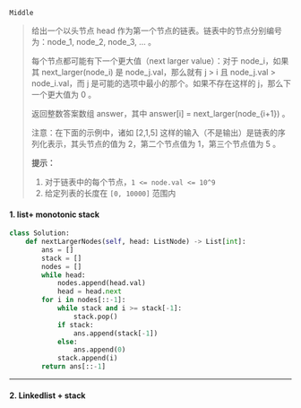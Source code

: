 `Middle`

> 给出一个以头节点 head 作为第一个节点的链表。链表中的节点分别编号为：node_1, node_2, node_3, ... 。
>
> 每个节点都可能有下一个更大值（next larger value）：对于 node_i，如果其 next_larger(node_i) 是 node_j.val，那么就有 j > i 且  node_j.val > node_i.val，而 j 是可能的选项中最小的那个。如果不存在这样的 j，那么下一个更大值为 0 。
>
> 返回整数答案数组 answer，其中 answer[i] = next_larger(node_{i+1}) 。
>
> 注意：在下面的示例中，诸如 [2,1,5] 这样的输入（不是输出）是链表的序列化表示，其头节点的值为 2，第二个节点值为 1，第三个节点值为 5 。
>
> **提示：**
>
> 1. 对于链表中的每个节点，`1 <= node.val <= 10^9`
> 2. 给定列表的长度在 `[0, 10000]` 范围内

#### 1. list+ monotonic stack

```python
class Solution:
    def nextLargerNodes(self, head: ListNode) -> List[int]:
        ans = []
        stack = []
        nodes = []
        while head:
            nodes.append(head.val)
            head = head.next
        for i in nodes[::-1]:
            while stack and i >= stack[-1]:
                stack.pop()
            if stack:
                ans.append(stack[-1])
            else:
                ans.append(0)
            stack.append(i)
        return ans[::-1]
```



---

#### 2. Linkedlist + stack

```python

```

